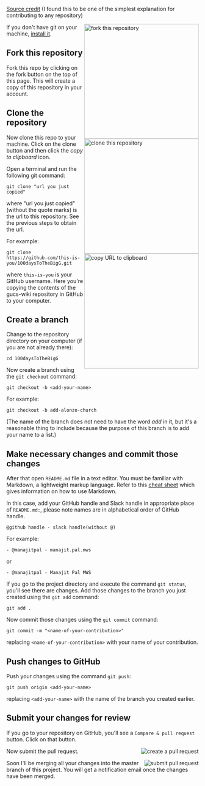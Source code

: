 [Source credit](https://github.com/danivijay/gucs-wiki/blob/master/CONTRIBUTING.md) (I found this to be one of the simplest explanation for contributing  to any repository)

<img align="right" width="300" src="https://i.imgur.com/E4FlFju.png" alt="fork this repository" />

If you don't have git on your machine, [install it]( https://help.github.com/articles/set-up-git/).

## Fork this repository

Fork this repo by clicking on the fork button on the top of this page.
This will create a copy of this repository in your account.

## Clone the repository

<img align="right" width="300" src="https://i.imgur.com/0JFVZuT.png?1" alt="clone this repository" />

Now clone this repo to your machine.
Click on the clone button and then click the *copy to clipboard* icon.

Open a terminal and run the following git command:

```
git clone "url you just copied"
```

where "url you just copied" (without the quote marks) is the url to this repository.
See the previous steps to obtain the url.


<img align="right" width="300" src="https://i.imgur.com/mVX0aQO.png" alt="copy URL to clipboard" />

For example:
```
git clone https://github.com/this-is-you/100daysToTheBigG.git
```
where `this-is-you` is your GitHub username. Here you're copying the contents of the gucs-wiki repository in GitHub to your computer.

## Create a branch

Change to the repository directory on your computer (if you are not already there):

```
cd 100daysToTheBigG
```
Now create a branch using the `git checkout` command:
```
git checkout -b <add-your-name>
```

For example:
```
git checkout -b add-alonzo-church
```
(The name of the branch does not need to have the word *add* in it, but it's a reasonable thing to include because the purpose of this branch is to add your name to a list.)

## Make necessary changes and commit those changes

After that open `README.md` file in a text editor. You must be familiar with Markdown, a lightweight markup language. Refer to this [cheat sheet](https://github.com/adam-p/markdown-here/wiki/Markdown-Cheatsheet) which gives information on how to use Markdown.

In this case, add your GitHub handle and Slack handle in appropriate place of `README.md:`, please note names are in alphabetical order of GitHub handle.

```
@github handle - slack handle(without @)
```

For example:

```
- @manajitpal - manajit.pal.mws
```
or

```
- @manajitpal - Manajit Pal MWS
```


If you go to the project directory and execute the command `git status`, you'll see there are changes. Add those changes to the branch you just created using the `git add` command:

```
git add .
```

Now commit those changes using the `git commit` command:
```
git commit -m "<name-of-your-contribution>"
```
replacing `<name-of-your-contribution>` with your name of your contribution.

## Push changes to GitHub

Push your changes using the command `git push`:
```
git push origin <add-your-name>
```
replacing `<add-your-name>` with the name of the branch you created earlier.

## Submit your changes for review

If you go to your repository on GitHub, you'll see a  `Compare & pull request` button.  Click on that button.

<img style="float: right;" src="https://i.imgur.com/i9j9rgI.png" alt="create a pull request" />

Now submit the pull request.

<img style="float: right;" src="https://i.imgur.com/p71E6je.png" alt="submit pull request" />

Soon I'll be merging all your changes into the master branch of this project. You will get a notification email once the changes have been merged.
